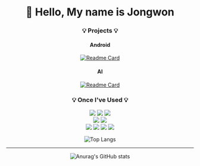 
<div align="center">

# 👋 Hello, My name is Jongwon

### 💡 Projects 💡

#### Android  
[![Readme Card](https://github-readme-stats.vercel.app/api/pin/?username=Jongwon-0518&repo=Reservation_Application)](https://github.com/Jongwon-0518/Reservation_Application)

#### AI  
[![Readme Card](https://github-readme-stats.vercel.app/api/pin/?username=Jongwon-0518&repo=Deeplearning-Image-)](https://github.com/Jongwon-0518/Deeplearning-Image-/tree/main/%EA%B3%B5%EB%AA%A8%EC%A0%84)


### 💡 Once I've Used 💡

<img src="https://img.shields.io/badge/Android Studio-3DDC84?style=flat-square&logo=Android Studio&logoColor=white"> <img src="https://img.shields.io/badge/Firebase-FFCA28?style=flat-square&logo=Firebase&logoColor=white"> <img src="https://img.shields.io/badge/CMake-064F8C?style=flat-square&logo=CMake&logoColor=white">  
<img src="https://img.shields.io/badge/Google Colab-F9AB00?style=flat-square&logo=Google Colab&logoColor=white"> <img src="https://img.shields.io/badge/Kaggle-20BEFF?style=flat-square&logo=Kaggle&logoColor=white">  
<img src="https://img.shields.io/badge/Visual Studio Code-007ACC?style=flat-square&logo=Visual Studio Code&logoColor=white"> <img src="https://img.shields.io/badge/Eclipse IDE-2C2255?style=flat-square&logo=Eclipse IDE&logoColor=white"> <img src="https://img.shields.io/badge/Unity-FFFFFF?style=flat-square&logo=Unity&logoColor=black"> <img src="https://img.shields.io/badge/Linux-FCC624?style=flat-square&logo=Linux&logoColor=white">  


![Top Langs](https://github-readme-stats-i270cdk5i-florianbussmann.vercel.app/api/top-langs/?username=Jongwon-0518&layout=compact&theme=material-palenight&include_forks=true&hide=Jupyter%20notebook)
 
---
  
![Anurag's GitHub stats](https://github-readme-stats.vercel.app/api?username=Jongwon-0518&show_icons=true&theme=jolly)

  
  
</div>

<!--
**Jongwon-0518/Jongwon-0518** is a ✨ _special_ ✨ repository because its `README.md` (this file) appears on your GitHub profile.

Here are some ideas to get you started:

- 🔭 I’m currently working on ...
- 🌱 I’m currently learning ...
- 👯 I’m looking to collaborate on ...
- 🤔 I’m looking for help with ...
- 💬 Ask me about ...
- 📫 How to reach me: ...
- 😄 Pronouns: ...
- ⚡ Fun fact: ...
-->
